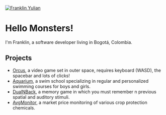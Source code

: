 <a href="https://m.youtube.com/franklinyulian">
  <img alt="Franklin Yulian" src="https://yt3.googleusercontent.com/8w51Rie3Jy4Q9wKr8CHvfzxiGeKuI1KolHVJrR1aICjGbqS8clnNGOdpZt-Cpq4ekXDbagrr=w1060-fcrop64=1,00005a57ffffa5a8-k-c0xffffffff-no-nd-rj" />
</a>

# Hello Monsters!

I'm Franklin, a software developer living in Bogotá, Colombia.

## Projects

* [Orcus](https://scratch.mit.edu/projects/387535576), a video game set in outer space, requires keyboard (WASD), the spacebar and lots of clicks!
* [Aquarium](https://aquariumschool.co), a swim school specializing in regular and personalized swimming courses for boys and girls.
* [DualNBack](https://dualn-back.com), a memory game in which you must remember n previous spatial and auditory stimuli.
* [AvgMonitor](https://avgmonitor.web.app), a market price monitoring of various crop protection chemicals.

